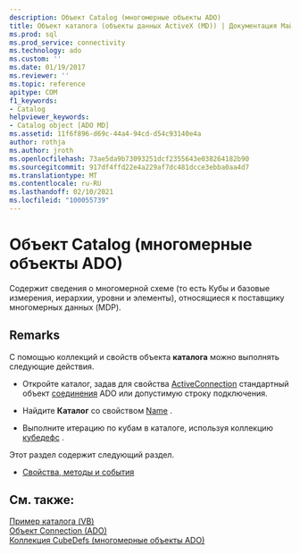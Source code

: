 ```yaml
---
description: Объект Catalog (многомерные объекты ADO)
title: Объект каталога (объекты данных ActiveX (MD)) | Документация Майкрософт
ms.prod: sql
ms.prod_service: connectivity
ms.technology: ado
ms.custom: ''
ms.date: 01/19/2017
ms.reviewer: ''
ms.topic: reference
apitype: COM
f1_keywords:
- Catalog
helpviewer_keywords:
- Catalog object [ADO MD]
ms.assetid: 11f6f896-d69c-44a4-94cd-d54c93140e4a
author: rothja
ms.author: jroth
ms.openlocfilehash: 73ae5da9b73093251dcf2355643e038264182b90
ms.sourcegitcommit: 917df4ffd22e4a229af7dc481dcce3ebba0aa4d7
ms.translationtype: MT
ms.contentlocale: ru-RU
ms.lasthandoff: 02/10/2021
ms.locfileid: "100055739"
---
```

# <a name="catalog-object-ado-md"></a>Объект Catalog (многомерные объекты ADO)
Содержит сведения о многомерной схеме (то есть Кубы и базовые измерения, иерархии, уровни и элементы), относящиеся к поставщику многомерных данных (MDP).  
  
## <a name="remarks"></a>Remarks  
 С помощью коллекций и свойств объекта **каталога** можно выполнять следующие действия.  
  
-   Откройте каталог, задав для свойства [ActiveConnection](./activeconnection-property-ado-md.md) стандартный объект [соединения](../ado-api/connection-object-ado.md) ADO или допустимую строку подключения.  
  
-   Найдите **Каталог** со свойством [Name](./name-property-ado-md.md) .  
  
-   Выполните итерацию по кубам в каталоге, используя коллекцию [кубедефс](./cubedefs-collection-ado-md.md) .  
  
 Этот раздел содержит следующий раздел.  
  
-   [Свойства, методы и события](./catalog-object-properties-methods-and-events-ado-md.md)  
  
## <a name="see-also"></a>См. также:  
 [Пример каталога (VB)](./catalog-example-vb.md)   
 [Объект Connection (ADO)](../ado-api/connection-object-ado.md)   
 [Коллекция CubeDefs (многомерные объекты ADO)](./cubedefs-collection-ado-md.md)